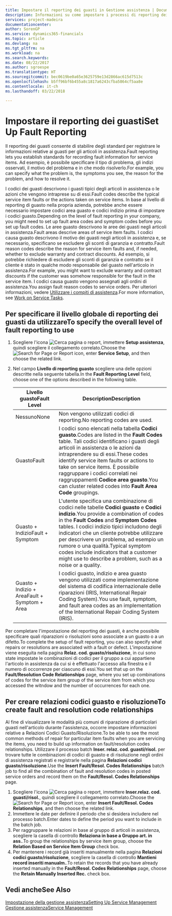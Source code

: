 ```yaml
---
title: Impostare il reporting dei guasti in Gestione assistenza | Documenti Microsoft
description: Informazioni su come impostare i processi di reporting dei guasti.
services: project-madeira
documentationcenter: 
author: SorenGP
ms.service: dynamics365-financials
ms.topic: article
ms.devlang: na
ms.tgt_pltfrm: na
ms.workload: na
ms.search.keywords: 
ms.date: 08/22/2017
ms.author: sgroespe
ms.translationtype: HT
ms.sourcegitcommit: bec0619be0a65e3625759e13d2866ac615d7513c
ms.openlocfilehash: b5ff96bf6b455a8c1817a6243cfba5864cf5aa8e
ms.contentlocale: it-ch
ms.lasthandoff: 03/22/2018

---
```


# <a name="set-up-fault-reporting"></a><span data-ttu-id="b0a81-103">Impostare il reporting dei guasti</span><span class="sxs-lookup"><span data-stu-id="b0a81-103">Set Up Fault Reporting</span></span>
<span data-ttu-id="b0a81-104">Il reporting dei guasti consente di stabilire degli standard per registrare le informazioni relative ai guasti per gli articoli in assistenza.</span><span class="sxs-lookup"><span data-stu-id="b0a81-104">Fault reporting lets you establish standards for recording fault information for service items.</span></span> <span data-ttu-id="b0a81-105">Ad esempio, è possibile specificare il tipo di problema, gli indizi osservati, il motivo del problema e in che modo risolverlo.</span><span class="sxs-lookup"><span data-stu-id="b0a81-105">For example, you can specify what the problem is, the symptoms you see, the reason for the problem, and how to resolve it.</span></span>  

<span data-ttu-id="b0a81-106">I codici dei guasti descrivono i guasti tipici degli articoli in assistenza o le azioni che vengono intraprese su di essi.</span><span class="sxs-lookup"><span data-stu-id="b0a81-106">Fault codes describe the typical service item faults or the actions taken on service items.</span></span> <span data-ttu-id="b0a81-107">In base al livello di reporting di guasto nella propria azienda, potrebbe anche essere necessario impostare codici area guasto e codici indizio prima di impostare i codici guasto.</span><span class="sxs-lookup"><span data-stu-id="b0a81-107">Depending on the level of fault reporting in your company, you might need to set up fault area codes and symptom codes before you set up fault codes.</span></span> <span data-ttu-id="b0a81-108">Le aree guasto descrivono le aree dei guasti negli articoli in assistenza.</span><span class="sxs-lookup"><span data-stu-id="b0a81-108">Fault areas descrive areas of service item faults.</span></span> <span data-ttu-id="b0a81-109">I codici causa guasto descrivono il motivo dei guasti negli articoli in assistenza e, se necessario, specificano se escludere gli sconti di garanzia e contratto.</span><span class="sxs-lookup"><span data-stu-id="b0a81-109">Fault reason codes describe the reason for service item faults and, if needed, whether to exclude warranty and contract discounts.</span></span> <span data-ttu-id="b0a81-110">Ad esempio, si potrebbe richiedere di escludere gli sconti di garanzia e contratto se il cliente è stato in qualche modo responsabile del guasto nell'articolo in assistenza.</span><span class="sxs-lookup"><span data-stu-id="b0a81-110">For example, you might want to exclude warranty and contract discounts if the customer was somehow responsible for the fault in the service item.</span></span> <span data-ttu-id="b0a81-111">I codici causa guasto vengono assegnati agli ordini di assistenza.</span><span class="sxs-lookup"><span data-stu-id="b0a81-111">You assign fault reason codes to service orders.</span></span> <span data-ttu-id="b0a81-112">Per ulteriori informazioni, vedere [Utilizzare i compiti di assistenza](service-how-to-work-on-service-tasks.md).</span><span class="sxs-lookup"><span data-stu-id="b0a81-112">For more information, see [Work on Service Tasks](service-how-to-work-on-service-tasks.md).</span></span>  

## <a name="to-specify-the-overall-level-of-fault-reporting-to-use"></a><span data-ttu-id="b0a81-113">Per specificare il livello globale di reporting dei guasti da utilizzare</span><span class="sxs-lookup"><span data-stu-id="b0a81-113">To specify the overall level of fault reporting to use</span></span>
1. <span data-ttu-id="b0a81-114">Scegliere l'icona ![Cerca pagina o report](media/ui-search/search_small.png "icona Cerca pagina o report"), immettere **Setup assistenza**, quindi scegliere il collegamento correlato.</span><span class="sxs-lookup"><span data-stu-id="b0a81-114">Choose the ![Search for Page or Report](media/ui-search/search_small.png "Search for Page or Report icon") icon, enter **Service Setup**, and then choose the related link.</span></span> 
2. <span data-ttu-id="b0a81-115">Nel campo **Livello di reporting guasto** scegliere una delle opzioni descritte nella seguente tabella.</span><span class="sxs-lookup"><span data-stu-id="b0a81-115">In the **Fault Reporting Level** field, choose one of the options described in the following table.</span></span>  
  
    |<span data-ttu-id="b0a81-116">**Livello guasto**</span><span class="sxs-lookup"><span data-stu-id="b0a81-116">**Fault Level**</span></span>|<span data-ttu-id="b0a81-117">**Description**</span><span class="sxs-lookup"><span data-stu-id="b0a81-117">**Description**</span></span>|  
    |------------|-------------|  
    |<span data-ttu-id="b0a81-118">Nessuno</span><span class="sxs-lookup"><span data-stu-id="b0a81-118">None</span></span> | <span data-ttu-id="b0a81-119">Non vengono utilizzati codici di reporting.</span><span class="sxs-lookup"><span data-stu-id="b0a81-119">No reporting codes are used.</span></span>|  
    |<span data-ttu-id="b0a81-120">Guasto</span><span class="sxs-lookup"><span data-stu-id="b0a81-120">Fault</span></span> | <span data-ttu-id="b0a81-121">I codici sono elencati nella tabella **Codici guasto**.</span><span class="sxs-lookup"><span data-stu-id="b0a81-121">Codes are listed in the **Fault Codes** table.</span></span> <span data-ttu-id="b0a81-122">Tali codici identificano i guasti degli articoli in assistenza o le azioni da intraprendere su di essi.</span><span class="sxs-lookup"><span data-stu-id="b0a81-122">These codes identify service item faults or actions to take on service items.</span></span> <span data-ttu-id="b0a81-123">È possibile raggruppare i codici correlati nei raggruppamenti **Codice area guasto**.</span><span class="sxs-lookup"><span data-stu-id="b0a81-123">You can cluster related codes into **Fault Area Code** groupings.</span></span>|  
    |<span data-ttu-id="b0a81-124">Guasto + Indizio</span><span class="sxs-lookup"><span data-stu-id="b0a81-124">Fault + Symptom</span></span> | <span data-ttu-id="b0a81-125">L'utente specifica una combinazione di codici nelle tabelle **Codici guasto** e **Codici indizio**.</span><span class="sxs-lookup"><span data-stu-id="b0a81-125">You provide a combination of codes in the **Fault Codes** and **Symptom Codes** tables.</span></span> <span data-ttu-id="b0a81-126">I codici indizio tipici includono degli indicatori che un cliente potrebbe utilizzare per descrivere un problema, ad esempio un rumore o una qualità.</span><span class="sxs-lookup"><span data-stu-id="b0a81-126">Typical symptom codes include indicators that a customer might use to describe a problem, such as a noise or a quality.</span></span>|  
    |<span data-ttu-id="b0a81-127">Guasto + Indizio + Area</span><span class="sxs-lookup"><span data-stu-id="b0a81-127">Fault + Symptom + Area</span></span> | <span data-ttu-id="b0a81-128">I codici guasto, indizio e area guasto vengono utilizzati come implementazione del sistema di codifica internazionale delle riparazioni (IRIS, International Repair Coding System).</span><span class="sxs-lookup"><span data-stu-id="b0a81-128">You use fault, symptom, and fault area codes as an implementation of the International Repair Coding System (IRIS).</span></span>|  
  
<span data-ttu-id="b0a81-129">Per completare l'impostazione del reporting dei guasti, è anche possibile specificare quali riparazioni o risoluzioni sono associate a un guasto o a un difetto.</span><span class="sxs-lookup"><span data-stu-id="b0a81-129">To complete the setup of fault reporting, you can also specify what repairs or resolutions are associated with a fault or defect.</span></span> <span data-ttu-id="b0a81-130">L'impostazione viene eseguita nella pagina **Relaz. cod. guasto/risoluzione**, in cui sono state impostate le combinazioni di codici per il gruppo a cui appartiene l'articolo in assistenza da cui si è effettuato l'accesso alla finestra e il numero di occorrenze per ciascuno di essi.</span><span class="sxs-lookup"><span data-stu-id="b0a81-130">You set that up on the **Fault/Resolution Code Relationships** page, where you set up combinations of codes for the service item group of the service item from which you accessed the witndow and the number of occurrences for each one.</span></span>

## <a name="to-create-fault-and-resolution-code-relationships"></a><span data-ttu-id="b0a81-131">Per creare relazioni codici guasto e risoluzione</span><span class="sxs-lookup"><span data-stu-id="b0a81-131">To create fault and resolution code relationships</span></span>
<!--this needs to go in a working with topic-->
<span data-ttu-id="b0a81-132">Al fine di visualizzare le modalità più comuni di riparazione di particolari guasti nell'articolo durante l'assistenza, occorre impostare informazioni relative a Relazioni Codici Guasto/Risoluzione.</span><span class="sxs-lookup"><span data-stu-id="b0a81-132">To be able to see the most common methods of repair for particular item faults when you are servicing the items, you need to build up information on fault/resolution codes relationships.</span></span> <span data-ttu-id="b0a81-133">Utilizzare il processo batch **Inser. relaz. cod. guasti/risol.** per trovare tutte le combinazioni di codici di guasto e di risoluzione negli ordini di assistenza registrati e registrarle nella pagina **Relazioni codici guasto/risoluzione**.</span><span class="sxs-lookup"><span data-stu-id="b0a81-133">Use the **Insert Fault/Resol. Codes Relationships** batch job to find all the combination of fault and resolution codes in posted service orders and record them on the **Fault/Resol. Codes Relationships** page.</span></span> 
  
1. <span data-ttu-id="b0a81-134">Scegliere l'icona ![Cerca pagina o report](media/ui-search/search_small.png "icona Cerca pagina o report"), immettere **Inser.relaz. cod. guasti/risol.**, quindi scegliere il collegamento correlato.</span><span class="sxs-lookup"><span data-stu-id="b0a81-134">Choose the ![Search for Page or Report](media/ui-search/search_small.png "Search for Page or Report icon") icon, enter **Insert Fault/Resol. Codes Relationships**, and then choose the related link.</span></span>  
2. <span data-ttu-id="b0a81-135">Immettere le date per definire il periodo che si desidera includere nel processo batch.</span><span class="sxs-lookup"><span data-stu-id="b0a81-135">Enter dates to define the period you want to include in the batch job.</span></span>  
3. <span data-ttu-id="b0a81-136">Per raggruppare le relazioni in base al gruppo di articoli in assistenza, scegliere la casella di controllo **Relaziona in base a Gruppo art. in ass.**.</span><span class="sxs-lookup"><span data-stu-id="b0a81-136">To group the relationships by service item group, choose the **Relation Based on Service Item Group** check box.</span></span>  
4. <span data-ttu-id="b0a81-137">Per mantenere i record già inseriti manualmente nella pagina **Relazioni codici guasto/risoluzione**, scegliere la casella di controllo **Mantieni record inseriti manualm.**.</span><span class="sxs-lookup"><span data-stu-id="b0a81-137">To retain the records that you have already inserted manually in the **Fault/Resol. Codes Relationships** page, choose the **Retain Manually Inserted Rec.** check box.</span></span>  

## <a name="see-also"></a><span data-ttu-id="b0a81-138">Vedi anche</span><span class="sxs-lookup"><span data-stu-id="b0a81-138">See Also</span></span>
[<span data-ttu-id="b0a81-139">Impostazione della gestione assistenza</span><span class="sxs-lookup"><span data-stu-id="b0a81-139">Setting Up Service Management</span></span>](service-setup-service.md)  
[<span data-ttu-id="b0a81-140">Gestione assistenza</span><span class="sxs-lookup"><span data-stu-id="b0a81-140">Service Management</span></span>](service-service.md)  

